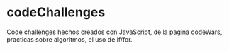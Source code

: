 # codeChallenges
 Code challenges hechos creados con JavaScript, de la pagina codeWars, practicas sobre algoritmos, el uso de if/for.
